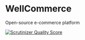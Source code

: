 WellCommerce
============
Open-source e-commerce platform

[![Scrutinizer Quality Score](https://scrutinizer-ci.com/g/gekosale/Gekosale3/badges/quality-score.png?s=5f417ea24568f583db447e4cec5d521bdef9820f)](https://scrutinizer-ci.com/g/gekosale/Gekosale3/)